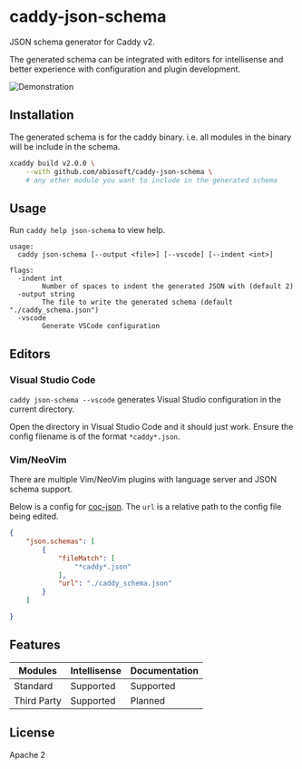 # caddy-json-schema

JSON schema generator for Caddy v2.

The generated schema can be integrated with editors for intellisense and better experience with configuration and plugin development.

![Demonstration](https://github.com/abiosoft/caddy-json-schema/blob/master/gif/schema.gif)

## Installation

The generated schema is for the caddy binary. i.e. all modules in the binary will
be include in the schema.

```sh
xcaddy build v2.0.0 \
    --with github.com/abiosoft/caddy-json-schema \
    # any other module you want to include in the generated schema
```

## Usage

Run `caddy help json-schema` to view help.

```
usage:
  caddy json-schema [--output <file>] [--vscode] [--indent <int>]

flags:
  -indent int
        Number of spaces to indent the generated JSON with (default 2)
  -output string
        The file to write the generated schema (default "./caddy_schema.json")
  -vscode
        Generate VSCode configuration 
```

## Editors

### Visual Studio Code

`caddy json-schema --vscode` generates Visual Studio configuration in the current directory.

Open the directory in Visual Studio Code and it should just work. 
Ensure the config filename is of the format `*caddy*.json`.

### Vim/NeoVim

There are multiple Vim/NeoVim plugins with language server and JSON schema support.

Below is a config for [coc-json](https://github.com/neoclide/coc-json). The `url` is a relative path to the config file being edited.

```json
{
    "json.schemas": [
        {
            "fileMatch": [
                "*caddy*.json"
            ],
            "url": "./caddy_schema.json"
        }
    ]

}
```

## Features

| Modules | Intellisense | Documentation |
|---------|--------------|---------------|
| Standard| Supported | Supported |
| Third Party| Supported | Planned |

## License

Apache 2
